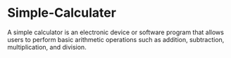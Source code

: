 # Simple-Calculater
A simple calculator is an electronic device or software program that allows users to perform basic arithmetic operations such as addition, subtraction, multiplication, and division. 
